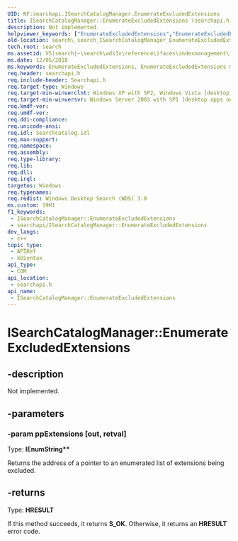 ```yaml
---
UID: NF:searchapi.ISearchCatalogManager.EnumerateExcludedExtensions
title: ISearchCatalogManager::EnumerateExcludedExtensions (searchapi.h)
description: Not implemented.
helpviewer_keywords: ["EnumerateExcludedExtensions","EnumerateExcludedExtensions method [search]","EnumerateExcludedExtensions method [search]","ISearchCatalogManager interface","ISearchCatalogManager interface [search]","EnumerateExcludedExtensions method","ISearchCatalogManager.EnumerateExcludedExtensions","ISearchCatalogManager::EnumerateExcludedExtensions","_search_ISearchCatalogManager_EnumerateExcludedExtensions","search._search_ISearchCatalogManager_EnumerateExcludedExtensions","searchapi/ISearchCatalogManager::EnumerateExcludedExtensions"]
old-location: search\_search_ISearchCatalogManager_EnumerateExcludedExtensions.htm
tech.root: search
ms.assetid: VS|search|~\search\wds3x\reference\ifaces\indexmanagement\isearchcatalogmanager\enumerateexcludedextensions.htm
ms.date: 12/05/2018
ms.keywords: EnumerateExcludedExtensions, EnumerateExcludedExtensions method [search], EnumerateExcludedExtensions method [search],ISearchCatalogManager interface, ISearchCatalogManager interface [search],EnumerateExcludedExtensions method, ISearchCatalogManager.EnumerateExcludedExtensions, ISearchCatalogManager::EnumerateExcludedExtensions, _search_ISearchCatalogManager_EnumerateExcludedExtensions, search._search_ISearchCatalogManager_EnumerateExcludedExtensions, searchapi/ISearchCatalogManager::EnumerateExcludedExtensions
req.header: searchapi.h
req.include-header: Searchapi.h
req.target-type: Windows
req.target-min-winverclnt: Windows XP with SP2, Windows Vista [desktop apps only]
req.target-min-winversvr: Windows Server 2003 with SP1 [desktop apps only]
req.kmdf-ver: 
req.umdf-ver: 
req.ddi-compliance: 
req.unicode-ansi: 
req.idl: Searchcatalog.idl
req.max-support: 
req.namespace: 
req.assembly: 
req.type-library: 
req.lib: 
req.dll: 
req.irql: 
targetos: Windows
req.typenames: 
req.redist: Windows Desktop Search (WDS) 3.0
ms.custom: 19H1
f1_keywords:
 - ISearchCatalogManager::EnumerateExcludedExtensions
 - searchapi/ISearchCatalogManager::EnumerateExcludedExtensions
dev_langs:
 - c++
topic_type:
 - APIRef
 - kbSyntax
api_type:
 - COM
api_location:
 - searchapi.h
api_name:
 - ISearchCatalogManager::EnumerateExcludedExtensions
---
```


# ISearchCatalogManager::EnumerateExcludedExtensions


## -description

Not implemented.

## -parameters

### -param ppExtensions [out, retval]

Type: <b>IEnumString**</b>

Returns the address of a pointer to an enumerated list of extensions being excluded.

## -returns

Type: <b>HRESULT</b>

If this method succeeds, it returns <b xmlns:loc="http://microsoft.com/wdcml/l10n">S_OK</b>. Otherwise, it returns an <b xmlns:loc="http://microsoft.com/wdcml/l10n">HRESULT</b> error code.

